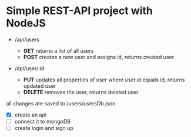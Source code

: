 # Simple REST-API project with NodeJS

* /api/users
    - **GET** returns a list of all users
    - **POST** creates a new user and assigns id, returns created user

* /api/user/:id
    - **PUT** updates all properties of user where user.id equals id, returns updated user
    - **DELETE** removes the user, returns deleted user

all changes are saved to /users/usersDb.json

- [x] create an api
- [ ] connect it to mongoDB
- [ ] create login and sign up